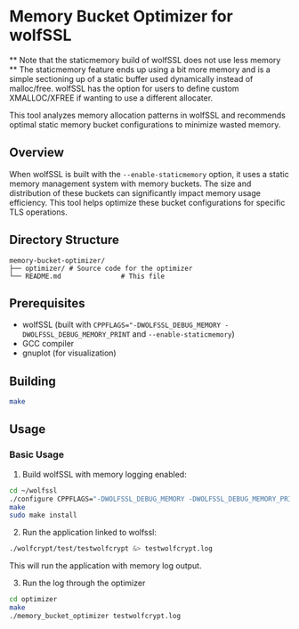 # Memory Bucket Optimizer for wolfSSL

** Note that the staticmemory build of wolfSSL does not use less memory **
The staticmemory feature ends up using a bit more memory and is a simple sectioning up of a static buffer used dynamically instead of malloc/free. wolfSSL has the option for users to define custom XMALLOC/XFREE if wanting to use a different allocater.


This tool analyzes memory allocation patterns in wolfSSL and recommends optimal static memory bucket configurations to minimize wasted memory.

## Overview

When wolfSSL is built with the `--enable-staticmemory` option, it uses a static memory management system with memory buckets. The size and distribution of these buckets can significantly impact memory usage efficiency. This tool helps optimize these bucket configurations for specific TLS operations.

## Directory Structure

```
memory-bucket-optimizer/
├── optimizer/ # Source code for the optimizer
└── README.md               # This file
```

## Prerequisites

- wolfSSL (built with `CPPFLAGS="-DWOLFSSL_DEBUG_MEMORY -DWOLFSSL_DEBUG_MEMORY_PRINT` and `--enable-staticmemory`)
- GCC compiler
- gnuplot (for visualization)

## Building

```bash
make
```

## Usage

### Basic Usage

1. Build wolfSSL with memory logging enabled:

```bash
cd ~/wolfssl
./configure CPPFLAGS="-DWOLFSSL_DEBUG_MEMORY -DWOLFSSL_DEBUG_MEMORY_PRINT" --enable-staticmemory
make
sudo make install
```

2. Run the application linked to wolfssl:

```bash
./wolfcrypt/test/testwolfcrypt &> testwolfcrypt.log
```

This will run the application with memory log output.

3. Run the log through the optimizer

```bash
cd optimizer
make
./memory_bucket_optimizer testwolfcrypt.log
```

